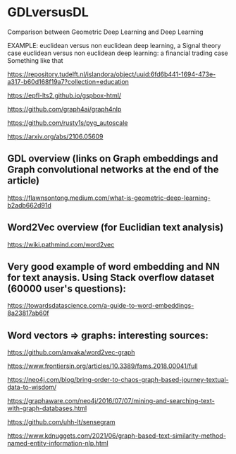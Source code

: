 # GDLversusDL

Comparison between Geometric Deep Learning and Deep Learning 

EXAMPLE: euclidean versus non euclidean deep learning, a Signal theory case
euclidean versus non euclidean deep learning: a financial trading case
Something like that


https://repository.tudelft.nl/islandora/object/uuid:6fd6b441-1694-473e-a317-b60d168f19a7?collection=education

https://epfl-lts2.github.io/gspbox-html/


https://github.com/graph4ai/graph4nlp


https://github.com/rusty1s/pyg_autoscale

https://arxiv.org/abs/2106.05609

## GDL overview (links on Graph embeddings and Graph convolutional networks at the end of the article)
https://flawnsontong.medium.com/what-is-geometric-deep-learning-b2adb662d91d

## Word2Vec overview (for Euclidian text analysis)
https://wiki.pathmind.com/word2vec

## Very good example of word embedding and NN for text anaysis. Using Stack overflow dataset (60000 user's questions): 
https://towardsdatascience.com/a-guide-to-word-embeddings-8a23817ab60f

## Word vectors => graphs: interesting sources:
https://github.com/anvaka/word2vec-graph

https://www.frontiersin.org/articles/10.3389/fams.2018.00041/full

https://neo4j.com/blog/bring-order-to-chaos-graph-based-journey-textual-data-to-wisdom/

https://graphaware.com/neo4j/2016/07/07/mining-and-searching-text-with-graph-databases.html

https://github.com/uhh-lt/sensegram

https://www.kdnuggets.com/2021/06/graph-based-text-similarity-method-named-entity-information-nlp.html


